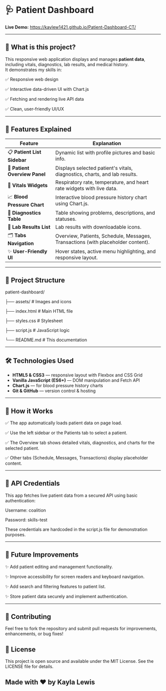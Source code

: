 # 🩺 Patient Dashboard

**Live Demo:** https://kaylew1421.github.io/Patient-Dashboard-CT/

---

## 🎯 What is this project?

This responsive web application displays and manages **patient data**, including vitals, diagnostics, lab results, and medical history.  
It demonstrates my skills in:

✅ Responsive web design 

✅ Interactive data-driven UI with Chart.js  

✅ Fetching and rendering live API data  

✅ Clean, user-friendly UI/UX  

---

## 🚀 Features Explained

| Feature                           | Explanation |
|-----------------------------------|-------------|
| 📋 **Patient List Sidebar**       | Dynamic list with profile pictures and basic info. |
| 👤 **Patient Overview Panel**     | Displays selected patient's vitals, diagnostics, charts, and lab results. |
| 💓 **Vitals Widgets**            | Respiratory rate, temperature, and heart rate widgets with live data. |
| 📈 **Blood Pressure Chart**      | Interactive blood pressure history chart using Chart.js. |
| 🧪 **Diagnostics Table**         | Table showing problems, descriptions, and statuses. |
| 🔬 **Lab Results List**          | Lab results with downloadable icons. |
| 🗂️ **Tabs Navigation**           | Overview, Patients, Schedule, Messages, Transactions (with placeholder content). |
| ✨ **User-Friendly UI**           | Hover states, active menu highlighting, and responsive layout. |

---

## 📂 Project Structure

patient-dashboard/

├── assets/ # Images and icons

├── index.html # Main HTML file

├── styles.css # Stylesheet

├── script.js # JavaScript logic

└── README.md # This documentation


---

## 🛠️ Technologies Used

- **HTML5 & CSS3** — responsive layout with Flexbox and CSS Grid
- **Vanilla JavaScript (ES6+)** — DOM manipulation and Fetch API
- **Chart.js** — for blood pressure history charts
- **Git & GitHub** — version control & hosting

----


## 🧪 How it Works

✅ The app automatically loads patient data on page load.

✅ Use the left sidebar or the Patients tab to select a patient.

✅ The Overview tab shows detailed vitals, diagnostics, and charts for the selected patient.

✅ Other tabs (Schedule, Messages, Transactions) display placeholder content.

----

## 🔐 API Credentials
This app fetches live patient data from a secured API using basic authentication:

Username: coalition

Password: skills-test

These credentials are hardcoded in the script.js file for demonstration purposes.

----

## 🚧 Future Improvements

✨ Add patient editing and management functionality.

✨ Improve accessibility for screen readers and keyboard navigation.

✨ Add search and filtering features to patient list.

✨ Store patient data securely and implement authentication.

----

## 🤝 Contributing
Feel free to fork the repository and submit pull requests for improvements, enhancements, or bug fixes!

## 📄 License
This project is open source and available under the MIT License.
See the LICENSE file for details.




## Made with ❤️ by Kayla Lewis
